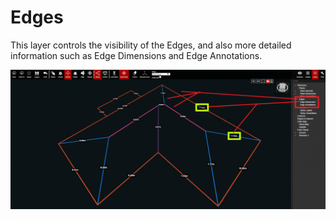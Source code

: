 # Edges

This layer controls the visibility of the Edges, and also more detailed information such as Edge Dimensions and Edge Annotations.

![](../.gitbook/assets/edges-layer_project18426.gif)

